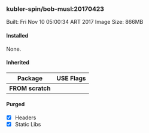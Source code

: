 ### kubler-spin/bob-musl:20170423

Built: Fri Nov 10 05:00:34 ART 2017
Image Size: 866MB

#### Installed
None.
#### Inherited
Package | USE Flags
--------|----------
**FROM scratch** |
#### Purged
- [x] Headers
- [x] Static Libs
